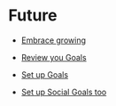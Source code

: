 # Future


 - [Embrace growing](../Embrace%20growing/index.md)
    
 - [Review you Goals](../Review%20you%20Goals/index.md)
    
 - [Set up Goals](../Set%20up%20Goals/index.md)
    
 - [Set up Social Goals too](../Set%20up%20Social%20Goals%20too/index.md)
    
